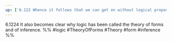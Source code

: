 ```yaml
---
up: ['6.122 Whence it follows that we can get on without logical propositions']
---
```

6.1224 It also becomes clear why logic has been called the theory of forms and of inference.
%%
#logic #TheoryOfForms #Theory #form #inference %%